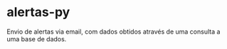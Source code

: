 # alertas-py

Envio de alertas via email, com dados obtidos através de uma consulta a uma base de dados.